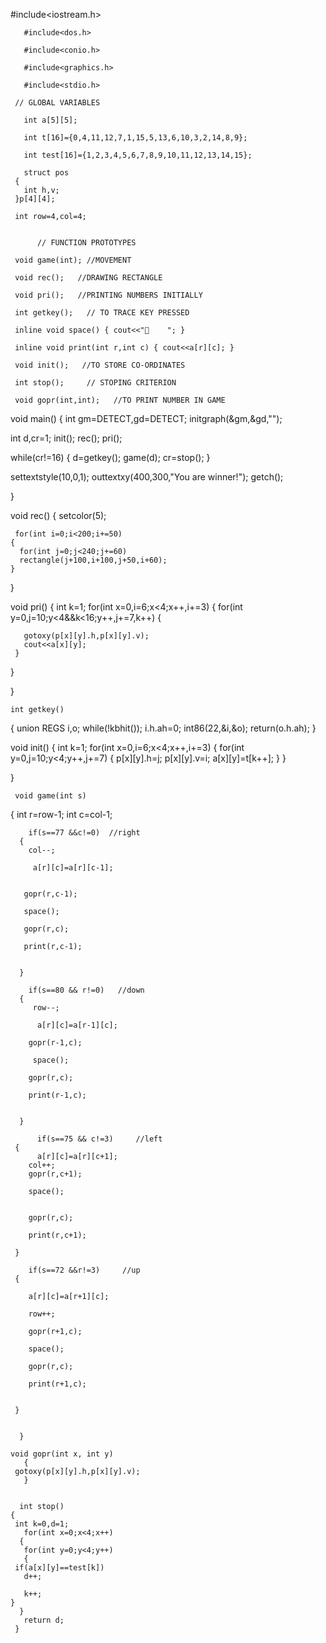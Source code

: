   #include<iostream.h>

       #include<dos.h>

       #include<conio.h>

       #include<graphics.h>

       #include<stdio.h>

     // GLOBAL VARIABLES

       int a[5][5];

       int t[16]={0,4,11,12,7,1,15,5,13,6,10,3,2,14,8,9};

       int test[16]={1,2,3,4,5,6,7,8,9,10,11,12,13,14,15};

       struct pos
     {
       int h,v;
     }p[4][4];

     int row=4,col=4;


	      // FUNCTION PROTOTYPES

     void game(int); //MOVEMENT

     void rec();   //DRAWING RECTANGLE

     void pri();   //PRINTING NUMBERS INITIALLY

     int getkey();   // TO TRACE KEY PRESSED

     inline void space() { cout<<"    "; }

     inline void print(int r,int c) { cout<<a[r][c]; }

     void init();   //TO STORE CO-ORDINATES

     int stop();     // STOPING CRITERION

     void gopr(int,int);   //TO PRINT NUMBER IN GAME

 void main()
{
     int gm=DETECT,gd=DETECT;
     initgraph(&gm,&gd,"");

  int d,cr=1;
  init();
  rec();
  pri();

   while(cr!=16)
  {
    d=getkey();
    game(d);
    cr=stop();
  }

  settextstyle(10,0,1);
  outtextxy(400,300,"You are winner!");
  getch();


}






   void rec()
  {
      setcolor(5);

     for(int i=0;i<200;i+=50)
    {
      for(int j=0;j<240;j+=60)
      rectangle(j+100,i+100,j+50,i+60);
    }



  }

   void pri()
  {
      int k=1;
   for(int x=0,i=6;x<4;x++,i+=3)
   {
     for(int y=0,j=10;y<4&&k<16;y++,j+=7,k++)
     {

       gotoxy(p[x][y].h,p[x][y].v);
       cout<<a[x][y];
     }
   }



  }

    int getkey()
  {
   union REGS i,o;
   while(!kbhit());
    i.h.ah=0;
   int86(22,&i,&o);
    return(o.h.ah);
  }



 void init()
  {
    int k=1;
    for(int x=0,i=6;x<4;x++,i+=3)
   {
     for(int y=0,j=10;y<4;y++,j+=7)
     {
       p[x][y].h=j;
       p[x][y].v=i;
       a[x][y]=t[k++];
     }
   }

  }


     void game(int s)
  {
	   int r=row-1;
	   int c=col-1;

	    if(s==77 &&c!=0)  //right
	  {
		col--;

	     a[r][c]=a[r][c-1];


	   gopr(r,c-1);

	   space();

	   gopr(r,c);

	   print(r,c-1);


	  }

	    if(s==80 && r!=0)   //down
	  {
	     row--;

	      a[r][c]=a[r-1][c];

	    gopr(r-1,c);

	     space();

	    gopr(r,c);

	    print(r-1,c);


	  }

	      if(s==75 && c!=3)     //left
	 {
	      a[r][c]=a[r][c+1];
	    col++;
	    gopr(r,c+1);

	    space();


	    gopr(r,c);

	    print(r,c+1);

	 }

	    if(s==72 &&r!=3)     //up
	 {

	    a[r][c]=a[r+1][c];

	    row++;

	    gopr(r+1,c);

	    space();

	    gopr(r,c);

	    print(r+1,c);


	 }


      }

	void gopr(int x, int y)
       {
	 gotoxy(p[x][y].h,p[x][y].v);
       }


      int stop()
    {
     int k=0,d=1;
       for(int x=0;x<4;x++)
      {
       for(int y=0;y<4;y++)
       {
	 if(a[x][y]==test[k])
	   d++;

	   k++;
	}
      }
       return d;
     }

